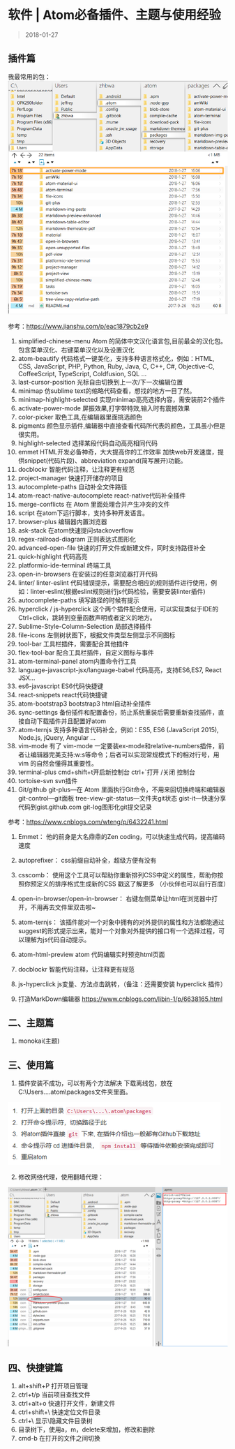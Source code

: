 # 软件 | Atom必备插件、主题与使用经验

> 2018-01-27 

## 插件篇
我最常用的包：
![Image](assets/Image.png)

参考：https://www.jianshu.com/p/eac1879cb2e9
1. simplified-chinese-menu
  Atom 的简体中文汉化语言包,目前最全的汉化包。包含菜单汉化、右键菜单汉化以及设置汉化
2. atom-beautify
  代码格式一键美化，支持多种语言格式化，例如：HTML, CSS, JavaScript, PHP, Python, Ruby, Java, C, C++, C#, Objective-C, CoffeeScript, TypeScript, Coldfusion, SQL …
3. last-cursor-position
  光标自由切换到上一次/下一次编辑位置
4. minimap
  仿sublime text的缩略代码查看，想找的地方一目了然。
5. minimap-highlight-selected
  实现minimap高亮选择内容，需安装前2个插件
6. activate-power-mode
  屏振效果,打字带特效,输入时有震撼效果
7. color-picker
  取色工具,在编辑器里面挑选颜色
8. pigments
  颜色显示插件,编辑器中直接查看代码所代表的颜色，工具虽小但是很实用。
9. highlight-selected
  选择某段代码自动高亮相同代码
10. emmet
  HTML开发必备神奇，大大提高你的工作效率
  加快web开发速度，提供snippet(代码片段)、abbreviation expand(简写展开)功能。
11. docblockr
   智能代码注释，让注释更有规范
12. project-manager
   快速打开储存的项目
13. autocomplete-paths
   自动补全文件路径
14. atom-react-native-autocomplete
   react-native代码补全插件
15. merge-conflicts
   在 Atom 里面处理合并产生冲突的文件
16. script
   在atom下运行脚本，支持多种开发语言。
17. browser-plus
   编辑器内置浏览器
18. ask-stack
   在atom快速提问stackoverflow
19. regex-railroad-diagram
   正则表达式图形化
20. advanced-open-file
   快速的打开文件或新建文件，同时支持路径补全
21. quick-highlight
   代码高亮
22. platformio-ide-terminal
   终端工具
23. open-in-browsers
   在安装过的任意浏览器打开代码
24. linter/ linter-eslint
   代码错误提示，需要配合相应的规则插件进行使用，例如：linter-eslint(根据eslint规则进行js代码检验，需要安装linter插件)
25. autocomplete-paths
   填写路径的时候有提示
26. hyperclick / js-hyperclick
   这个两个插件配合使用，可以实现类似于IDE的Ctrl+click，跳转到变量函数声明或者定义的地方。
27. Sublime-Style-Column-Selection
   局部选择插件
28. file-icons
   左侧树状图下，根据文件类型左侧显示不同图标
29. tool-bar
   工具栏插件，需要配合其他插件
30. flex-tool-bar
   配合工具栏插件，自定义图标与事件
31. atom-terminal-panel
   atom内置命令行工具
32. language-javascript-jsx/language-babel
   代码高亮，支持ES6,ES7, React JSX…
33. es6-javascript
   ES6代码快捷键
34. react-snippets
   react代码快捷键
35. atom-bootstrap3
   bootstrap3 html自动补全插件
36. sync-settings
   备份插件和配置备份，防止系统重装后需要重新查找插件，直接自动下载插件并且配置好atom
37. atom-ternjs
   支持多种语言代码补全，例如：ES5, ES6 (JavaScript 2015), Node.js, jQuery, Angular …
38. vim-mode
   有了 vim-mode 一定要装ex-mode和relative-numbers插件，前者让编辑器完美支持:w:s等命令；后者可以实现常规模式下的相对行号，用 vim 的自然会懂得其重要性。
39. terminal-plus
   cmd+shift+t开启新控制台
   ctrl+`打开 /关闭 控制台
40. tortoise-svn
   svn插件
41. Git/github
   git-plus—在 Atom 里面执行Git命令，不用来回切换终端和编辑器
   git-control—git面板
   tree-view-git-status—文件夹git状态
   gist-it—快速分享代码到gist.github.com
   git-log图形化git提交记录



参考：https://www.cnblogs.com/wteng/p/6432241.html
1. Emmet：
  他的前身是大名鼎鼎的Zen coding，可以快速生成代码，提高编码速度

2. autoprefixer：
  css前缀自动补全，超级方便有没有

3. csscomb：
  使用这个工具可以帮助你重新排列CSS中定义的属性，帮助你按照你预定义的排序格式生成新的CSS 戳这了解更多 （小伙伴也可以自行百度）

4. open-in-browser/open-in-browser：
  右键左侧菜单让html在浏览器中打开，不用再去文件里双击啦~

5. atom-ternjs：
  该插件能对一个对象中拥有的对外提供的属性和方法都能通过suggest的形式提示出来，能对一个对象对外提供的接口有一个选择过程，可以理解为js代码自动提示。

6. atom-html-preview
  atom 代码编辑实时预览html页面

7. docblockr
  智能代码注释，让注释更有规范

8. js-hyperclick
  js变量、方法点击跳转，（备注：还需要安装 hyperclick 插件）

9. 打造MarkDown编辑器
https://www.cnblogs.com/libin-1/p/6638165.html

## 二、主题篇

1. monokai(主题)

## 三、使用篇

1. 插件安装不成功，可以有两个方法解决
  下载离线包，放在C:\Users\...\.atom\packages文件夹里面。

  ![5971F8ED-63C7-4F94-89F3-448984CA8FB7](assets/5971F8ED-63C7-4F94-89F3-448984CA8FB7.png)

2. 修改网络代理，使用翻墙代理：

  ![FAFC1BCC-45C1-4F27-A5F5-2CE12CA0E091](assets/FAFC1BCC-45C1-4F27-A5F5-2CE12CA0E091.png)

## 四、快捷键篇

1. alt+shift+P  打开项目管理
2. ctrl+t/p     当前项目查找文件
3. ctrl+alt+o  快速打开文件，新建文件
4. ctrl+shift+\ 快速定位文件目录
5. ctrl+\     显示\隐藏文件目录树
6. 目录树下，使用a，m，delete来增加，修改和删除
7. cmd-b 在打开的文件之间切换


